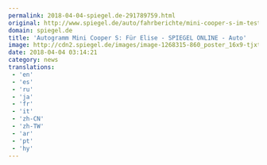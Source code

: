 ```yaml
---
permalink: 2018-04-04-spiegel.de-291789759.html
original: http://www.spiegel.de/auto/fahrberichte/mini-cooper-s-im-test-mini-veraenderungen-grosser-effekt-a-1200319.html#ref=rss
domain: spiegel.de
title: 'Autogramm Mini Cooper S: Für Elise - SPIEGEL ONLINE - Auto'
image: http://cdn2.spiegel.de/images/image-1268315-860_poster_16x9-tjxt-1268315.jpg
date: 2018-04-04 03:14:21
category: news
translations: 
 - 'en'
 - 'es'
 - 'ru'
 - 'ja'
 - 'fr'
 - 'it'
 - 'zh-CN'
 - 'zh-TW'
 - 'ar'
 - 'pt'
 - 'hy'
---
```


